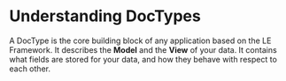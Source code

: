 # Understanding DocTypes

A DocType is the core building block of any application based on the LE Framework. It describes the **Model** and the **View** of your data. It contains what fields are stored for your data, and how they behave with respect to each other.
<!--stackedit_data:
eyJoaXN0b3J5IjpbMjEzODAzODQyM119
-->